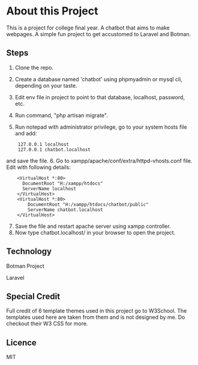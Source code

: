 # About this Project

This is a project for college final year. A chatbot that aims to make webpages. A simple fun project to get accustomed to Laravel and Botman. 

## Steps
1. Clone the repo.
2. Create a database named 'chatbot' using phpmyadmin or mysql cli, depending on your taste.
3. Edit env file in project to point to that database, localhost, password, etc.
4. Run command, "php artisan migrate".
5. Run notepad with administrator privilege, go to your system hosts file and add:

        127.0.0.1 localhost
        127.0.0.1 chatbot.localhost
  
  and save the file.
6. Go to xampp/apache/conf/extra/httpd-vhosts.conf file. Edit with following details:

        <VirtualHost *:80>
          DocumentRoot "H:/xampp/htdocs"
          ServerName localhost
        </VirtualHost>
        <VirtualHost *:80>
            DocumentRoot "H:/xampp/htdocs/chatbot/public"
            ServerName chatbot.localhost
        </VirtualHost>  
        
7. Save the file and restart apache server using xampp controller.
8. Now type chatbot.localhost/ in your browser to open the project.

## Technology

Botman Project

Laravel

## Special Credit
Full credit of 6 template themes used in this project go to W3School. The templates used here are taken from them and is not designed by me. Do checkout their W3 CSS for more.

## Licence

MIT
